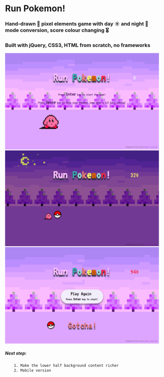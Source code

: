 # Run Pokemon!
  ### Hand-drawn :art:  pixel elements game with day :sunny: and night :crescent_moon: mode conversion, score colour changing	:medal_military: <br/>
  ### Built with jQuery, CSS3, HTML from scratch, no frameworks
![index](index.png)
![night](night.png)
![playagain](playagain.png)

  ##### Next step:
        1. Make the lower half background content richer
        2. Mobile version
